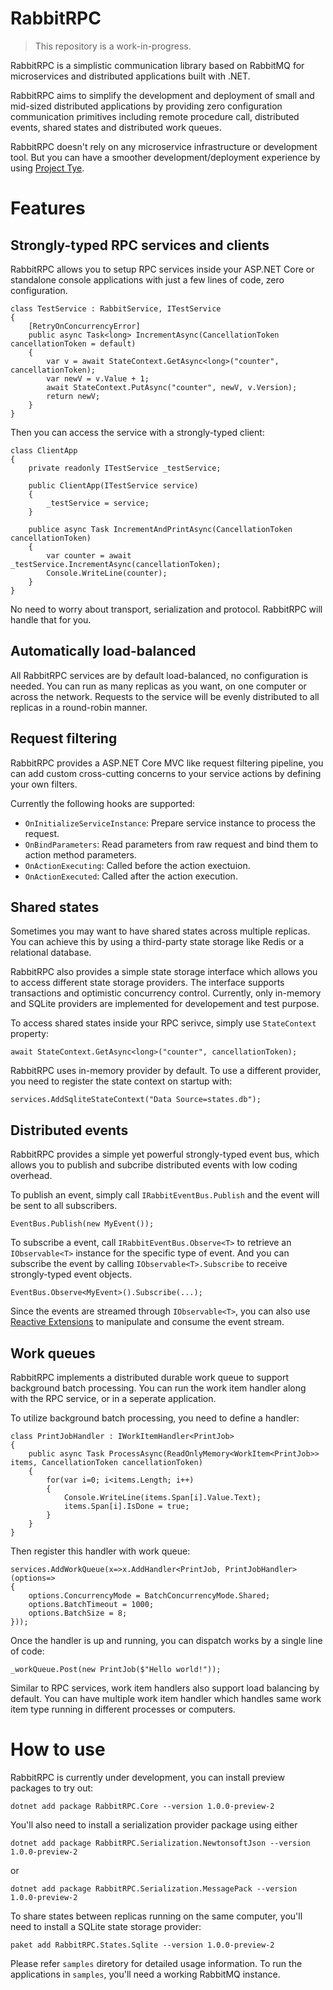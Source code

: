 # RabbitRPC
> This repository is a work-in-progress.

RabbitRPC is a simplistic communication library based on RabbitMQ for microservices and distributed applications built with .NET.

RabbitRPC aims to simplify the development and deployment of small and mid-sized distributed applications by providing zero configuration communication primitives including remote procedure call, distributed events, shared states and distributed work queues.

RabbitRPC doesn't rely on any microservice infrastructure or development tool. But you can have a smoother development/deployment experience by using [Project Tye](https://github.com/dotnet/tye).
# Features

## Strongly-typed RPC services and clients
RabbitRPC allows you to setup RPC services inside your ASP.NET Core or standalone console applications with just a few lines of code, zero configuration.
```
class TestService : RabbitService, ITestService
{
    [RetryOnConcurrencyError]
    public async Task<long> IncrementAsync(CancellationToken cancellationToken = default)
    {
        var v = await StateContext.GetAsync<long>("counter", cancellationToken);
        var newV = v.Value + 1;
        await StateContext.PutAsync("counter", newV, v.Version);
        return newV;
    }
}
```
Then you can access the service with a strongly-typed client:
```
class ClientApp
{
    private readonly ITestService _testService;

    public ClientApp(ITestService service)
    {
        _testService = service;
    }

    publice async Task IncrementAndPrintAsync(CancellationToken cancellationToken)
    {
        var counter = await _testService.IncrementAsync(cancellationToken);
        Console.WriteLine(counter);
    }
}
```
No need to worry about transport, serialization and protocol. RabbitRPC will handle that for you.

## Automatically load-balanced
All RabbitRPC services are by default load-balanced, no configuration is needed. You can run as many replicas as you want, on one computer or across the network. Requests to the service will be evenly distributed to all replicas in a round-robin manner.

## Request filtering
RabbitRPC provides a ASP.NET Core MVC like request filtering pipeline, you can add custom cross-cutting concerns to your service actions by defining your own filters.

Currently the following hooks are supported:

- `OnInitializeServiceInstance`: Prepare service instance to process the request.
- `OnBindParameters`: Read parameters from raw request and bind them to action method parameters.
- `OnActionExecuting`: Called before the action exectuion.
- `OnActionExecuted`: Called after the action execution.

## Shared states
Sometimes you may want to have shared states across multiple replicas. You can achieve this by using a third-party state storage like Redis or a relational database.

RabbitRPC also provides a simple state storage interface which allows you to access different state storage providers. The interface supports transactions and optimistic concurrency control. Currently, only in-memory and SQLite providers are implemented for developement and test purpose.

To access shared states inside your RPC serivce, simply use `StateContext` property:
```
await StateContext.GetAsync<long>("counter", cancellationToken);
```

RabbitRPC uses in-memory provider by default. To use a different provider, you need to register the state context on startup with:
```
services.AddSqliteStateContext("Data Source=states.db");
```

## Distributed events
RabbitRPC provides a simple yet powerful strongly-typed event bus, which allows you to publish and subcribe distributed events with low coding overhead.

To publish an event, simply call `IRabbitEventBus.Publish` and the event will be sent to all subscribers.
```
EventBus.Publish(new MyEvent());
```
To subscribe a event, call `IRabbitEventBus.Observe<T>` to retrieve an `IObservable<T>` instance for the specific type of event. And you can subscribe the event by calling `IObservable<T>.Subscribe` to receive strongly-typed event objects.
```
EventBus.Observe<MyEvent>().Subscribe(...);
```
Since the events are streamed through `IObservable<T>`, you can also use [Reactive Extensions](https://github.com/dotnet/reactive) to manipulate and consume the event stream.

## Work queues
RabbitRPC implements a distributed durable work queue to support background batch processing.
You can run the work item handler along with the RPC service, or in a seperate application.

To utilize background batch processing, you need to define a handler:
```
class PrintJobHandler : IWorkItemHandler<PrintJob>
{
    public async Task ProcessAsync(ReadOnlyMemory<WorkItem<PrintJob>> items, CancellationToken cancellationToken)
    {
        for(var i=0; i<items.Length; i++)
        {
            Console.WriteLine(items.Span[i].Value.Text);
            items.Span[i].IsDone = true;
        }
    }
}
```
Then register this handler with work queue:
```
services.AddWorkQueue(x=>x.AddHandler<PrintJob, PrintJobHandler>(options=>
{
    options.ConcurrencyMode = BatchConcurrencyMode.Shared;
    options.BatchTimeout = 1000;
    options.BatchSize = 8;
}));
```
Once the handler is up and running, you can dispatch works by a single line of code:
```
_workQueue.Post(new PrintJob($"Hello world!"));
```
Similar to RPC services, work item handlers also support load balancing by default. You can have multiple work item handler which handles same work item type running in different processes or computers.

# How to use
RabbitRPC is currently under development, you can install preview packages to try out:
```
dotnet add package RabbitRPC.Core --version 1.0.0-preview-2
```
You'll also need to install a serialization provider package using either
```
dotnet add package RabbitRPC.Serialization.NewtonsoftJson --version 1.0.0-preview-2
```
or
```
dotnet add package RabbitRPC.Serialization.MessagePack --version 1.0.0-preview-2
```
To share states between replicas running on the same computer, you'll need to install a SQLite state storage provider:
```
paket add RabbitRPC.States.Sqlite --version 1.0.0-preview-2
```
Please refer `samples` diretory for detailed usage information.
To run the applications in `samples`, you'll need a working RabbitMQ instance.